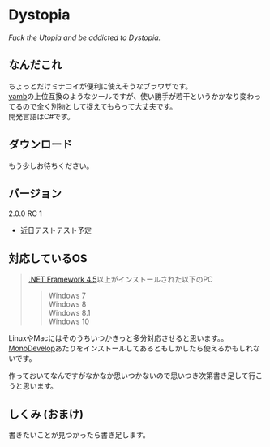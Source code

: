 # Dystopia
_Fuck the Utopia and be addicted to Dystopia._
## なんだこれ
ちょっとだけミナコイが便利に使えそうなブラウザです。  
[yamb](https://github.com/qu2/yamb)の上位互換のようなツールですが、使い勝手が若干というかかなり変わってるので全く別物として捉えてもらって大丈夫です。  
開発言語はC#です。
## ダウンロード
もう少しお待ちください。  
## バージョン
2.0.0  RC 1
* 近日テストテスト予定

## 対応しているOS
> [.NET Framework 4.5](https://www.microsoft.com/ja-jp/download/details.aspx?id=30653)以上がインストールされた以下のPC
>> Windows 7  
Windows 8  
Windows 8.1  
Windows 10  

LinuxやMacにはそのうちいつかきっと多分対応させると思います。。  
[MonoDevelop](http://www.monodevelop.com/)あたりをインストールしてあるともしかしたら使えるかもしれないです。  
 
作っておいてなんですがなかなか思いつかないので思いつき次第書き足して行こうと思います。  
## しくみ (おまけ)
書きたいことが見つかったら書き足します。
